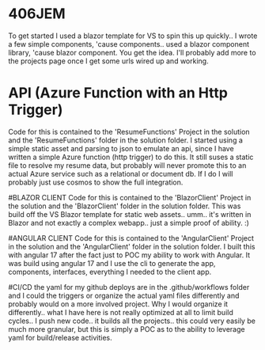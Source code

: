 # 406JEM
To get started I used a blazor template for VS to spin this up quickly.. I wrote a few simple components, 'cause components.. used a blazor component library, 'cause blazor component. You get the idea.  I'll probably add more to the projects page once I get some urls wired up and working.

# API (Azure Function with an Http Trigger)
Code for this is contained to the 'ResumeFunctions' Project in the solution and the 'ResumeFunctions' folder in the solution folder. I started using a simple static asset and parsing to json to emulate an api, since I have written a simple Azure function (http trigger) to do this.  It still suses a static file to resolve my resume data, but probably will never promote this to an actual Azure service such as a relational or document db.  If I do I will probably just use cosmos to show the full integration.

#BLAZOR CLIENT
Code for this is contained to the 'BlazorClient' Project in the solution and the 'BlazorClient' folder in the solution folder. This was build off the VS Blazor template for static web assets.. umm.. it's written in Blazor and not exactly a complex webapp.. just a simple proof of ability. :)

#ANGULAR CLIENT
Code for this is contained to the 'AngularClient' Project in the solution and the 'AngularClient' folder in the solution folder. I built this with angular 17 after the fact just to POC my ability to work with Angular. It was build using angular 17 and I use the cli to generate the app, components, interfaces, everything I needed to the client app.

#CI/CD
the yaml for my github deploys are in the .github/workflows folder and I could the triggers or organize the actual yaml files differently and probably would on a more involved project.  Why I would organize it differently.. what I have here is not really optimized at all to limit build cycles.. I push new code.. it builds all the projects.. this could very easily be much more granular, but this is simply a POC as to the ability to leverage yaml for build/release activities.
